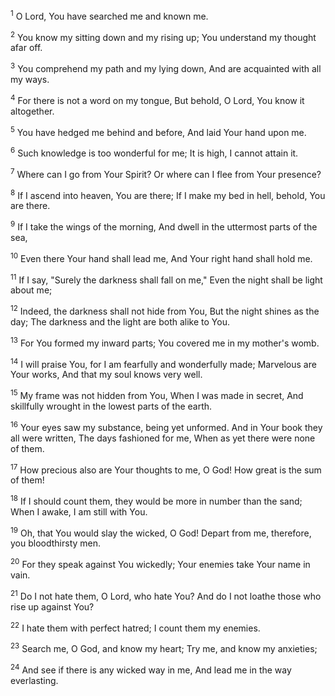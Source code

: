 <sup>1</sup> 
O Lord, You have searched me and known me. 

<sup>2</sup> 
You know my sitting down and my rising up; You understand my thought afar off. 

<sup>3</sup> 
You comprehend my path and my lying down, And are acquainted with all my ways. 

<sup>4</sup> 
For there is not a word on my tongue, But behold, O Lord, You know it altogether. 

<sup>5</sup> 
You have hedged me behind and before, And laid Your hand upon me. 

<sup>6</sup> 
Such knowledge is too wonderful for me; It is high, I cannot attain it. 

<sup>7</sup> 
Where can I go from Your Spirit? Or where can I flee from Your presence? 

<sup>8</sup> 
If I ascend into heaven, You are there; If I make my bed in hell, behold, You are there. 

<sup>9</sup> 
If I take the wings of the morning, And dwell in the uttermost parts of the sea, 

<sup>10</sup> 
Even there Your hand shall lead me, And Your right hand shall hold me. 

<sup>11</sup> 
If I say, "Surely the darkness shall fall on me," Even the night shall be light about me; 

<sup>12</sup> 
Indeed, the darkness shall not hide from You, But the night shines as the day; The darkness and the light are both alike to You. 

<sup>13</sup> 
For You formed my inward parts; You covered me in my mother's womb. 

<sup>14</sup> 
I will praise You, for I am fearfully and wonderfully made; Marvelous are Your works, And that my soul knows very well. 

<sup>15</sup> 
My frame was not hidden from You, When I was made in secret, And skillfully wrought in the lowest parts of the earth. 

<sup>16</sup> 
Your eyes saw my substance, being yet unformed. And in Your book they all were written, The days fashioned for me, When as yet there were none of them. 

<sup>17</sup> 
How precious also are Your thoughts to me, O God! How great is the sum of them! 

<sup>18</sup> 
If I should count them, they would be more in number than the sand; When I awake, I am still with You. 

<sup>19</sup> 
Oh, that You would slay the wicked, O God! Depart from me, therefore, you bloodthirsty men. 

<sup>20</sup> 
For they speak against You wickedly; Your enemies take Your name in vain. 

<sup>21</sup> 
Do I not hate them, O Lord, who hate You? And do I not loathe those who rise up against You? 

<sup>22</sup> 
I hate them with perfect hatred; I count them my enemies. 

<sup>23</sup> 
Search me, O God, and know my heart; Try me, and know my anxieties; 

<sup>24</sup> 
And see if there is any wicked way in me, And lead me in the way everlasting.